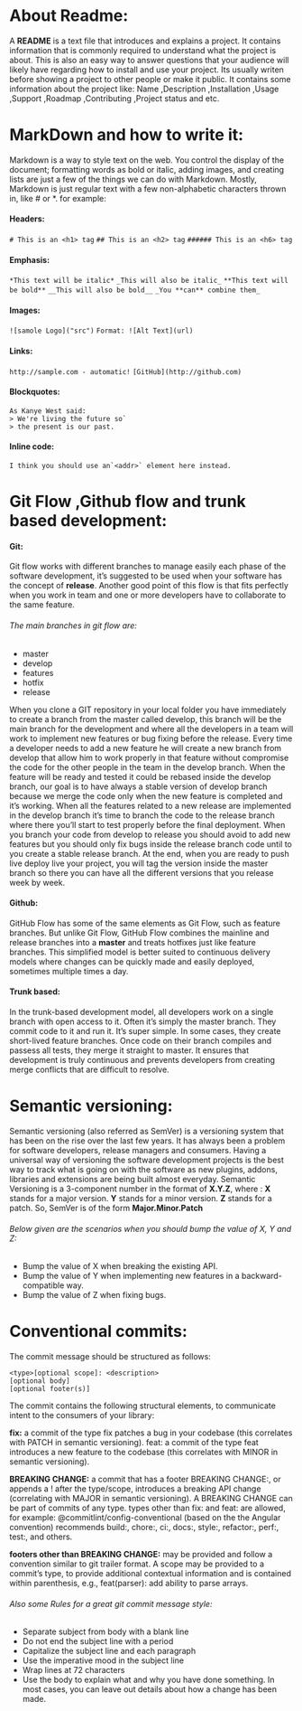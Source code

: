 # About Readme:
A **README** is a text file that introduces and explains a project. It contains information that is commonly required to understand what the project is about.
This is also an easy way to answer questions that your audience will likely have regarding how to install and use your project.
Its usually writen before showing a project to other people or make it public.
It contains some information about the project like:
Name ,Description ,Installation ,Usage ,Support ,Roadmap ,Contributing ,Project status and etc.

# MarkDown and how to write it:
Markdown is a way to style text on the web. You control the display of the document; formatting words as bold or italic, adding images, and creating lists are just a few of the things we can do with Markdown. Mostly, Markdown is just regular text with a few non-alphabetic characters thrown in, like # or *.
for example:

#### Headers:

`# This is an <h1> tag`
`## This is an <h2> tag`
`###### This is an <h6> tag`

#### Emphasis:
`*This text will be italic*`
`_This will also be italic_`
`**This text will be bold**`
`__This will also be bold__`
`_You **can** combine them_`
#### Images:
`![samole Logo]("src")`
`Format: ![Alt Text](url)`
#### Links:
`http://sample.com - automatic!`
`[GitHub](http://github.com)`
#### Blockquotes:
```
As Kanye West said:
> We're living the future so`
> the present is our past.
```
#### Inline code:
```
I think you should use an`<addr>` element here instead.
```
# Git Flow ,Github flow and trunk based development:
#### Git:
Git flow works with different branches to manage easily each phase of the software development, it’s suggested to be used when your software has the concept of **release**.
Another good point of this flow is that fits perfectly when you work in team and one or more developers have to collaborate to the same feature.
###### The main branches in git flow are:
- master 
- develop
- features
- hotfix
- release

When you clone a GIT repository in your local folder you have immediately to create a branch from the master called develop, this branch will be the main branch for the development and where all the developers in a team will work to implement new features or bug fixing before the release.
Every time a developer needs to add a new feature he will create a new branch from develop that allow him to work properly in that feature without compromise the code for the other people in the team in the develop branch.
When the feature will be ready and tested it could be rebased inside the develop branch, our goal is to have always a stable version of develop branch because we merge the code only when the new feature is completed and it’s working.
When all the features related to a new release are implemented in the develop branch it’s time to branch the code to the release branch where there you’ll start to test properly before the final deployment.
When you branch your code from develop to release you should avoid to add new features but you should only fix bugs inside the release branch code until to you create a stable release branch.
At the end, when you are ready to push live deploy live your project, you will tag the version inside the master branch so there you can have all the different versions that you release week by week.
#### Github:
GitHub Flow has some of the same elements as Git Flow, such as feature branches. But unlike Git Flow, GitHub Flow combines the mainline and release branches into a **master** and treats hotfixes just like feature branches.
This simplified model is better suited to continuous delivery models where changes can be quickly made and easily deployed, sometimes multiple times a day.
#### Trunk based:
In the trunk-based development model, all developers work on a single branch with open access to it. Often it’s simply the master branch. They commit code to it and run it. It’s super simple.
In some cases, they create short-lived feature branches. Once code on their branch compiles and passess all tests, they merge it straight to master. It ensures that development is truly continuous and prevents developers from creating merge conflicts that are difficult to resolve.
# Semantic versioning:
Semantic versioning (also referred as SemVer) is a versioning system that has been on the rise over the last few years. It has always been a problem for software developers, release managers and consumers. Having a universal way of versioning the software development projects is the best way to track what is going on with the software as new plugins, addons, libraries and extensions are being built almost everyday.
Semantic Versioning is a 3-component number in the format of **X.Y.Z**, where :
**X** stands for a major version.
**Y** stands for a minor version.
**Z** stands for a patch.
So, SemVer is of the form **Major.Minor.Patch**
###### Below given are the scenarios when you should bump the value of X, Y and Z:
- Bump the value of X when breaking the existing API.
- Bump the value of Y when implementing new features in a backward-compatible way.
- Bump the value of Z when fixing bugs.

# Conventional commits:
The commit message should be structured as follows:
```
<type>[optional scope]: <description>
[optional body]
[optional footer(s)]
```
The commit contains the following structural elements, to communicate intent to the consumers of your library:

**fix:** a commit of the type fix patches a bug in your codebase (this correlates with PATCH in semantic versioning).
feat: a commit of the type feat introduces a new feature to the codebase (this correlates with MINOR in semantic versioning).

**BREAKING CHANGE:** a commit that has a footer BREAKING CHANGE:, or appends a ! after the type/scope, introduces a breaking API change (correlating with MAJOR in semantic versioning). A BREAKING CHANGE can be part of commits of any type.
types other than fix: and feat: are allowed, for example:
@commitlint/config-conventional (based on the the Angular convention) recommends build:, chore:, ci:, docs:, style:, refactor:, perf:, test:, and others.

**footers other than BREAKING CHANGE:**<description> may be provided and follow a convention similar to git trailer format.
A scope may be provided to a commit’s type, to provide additional contextual information and is contained within parenthesis, e.g., feat(parser): add ability to parse arrays.

###### Also some Rules for a great git commit message style:
- Separate subject from body with a blank line
- Do not end the subject line with a period
- Capitalize the subject line and each paragraph
- Use the imperative mood in the subject line
- Wrap lines at 72 characters
- Use the body to explain what and why you have done something. In most cases, you can leave out details about how a change has been made.